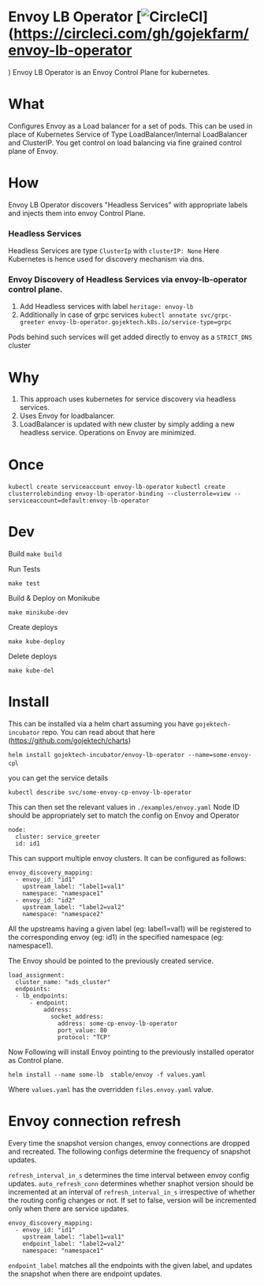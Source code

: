# Envoy LB Operator  [![CircleCI](https://circleci.com/gh/gojekfarm/envoy-lb-operator.svg?style=svg)](https://circleci.com/gh/gojekfarm/envoy-lb-operator
)
Envoy LB Operator is an Envoy Control Plane for kubernetes.

# What
Configures Envoy as a Load balancer for a set of pods. This can be used in place of Kubernetes Service of Type LoadBalancer/Internal LoadBalancer and ClusterIP.
You get control on load balancing via fine grained control plane of Envoy.

# How
Envoy LB Operator discovers "Headless Services" with appropriate labels and injects them into envoy Control Plane.

### Headless Services
Headless Services are type `ClusterIp` with `clusterIP: None`
Here Kubernetes is hence used for discovery mechanism via dns.

### Envoy Discovery of Headless Services via envoy-lb-operator control plane.
1. Add Headless services with label `heritage: envoy-lb`
2. Additionally in case of grpc services `kubectl annotate svc/grpc-greeter envoy-lb-operator.gojektech.k8s.io/service-type=grpc`

Pods behind such services will get added directly to envoy as a `STRICT_DNS` cluster

# Why

1. This approach uses kubernetes for service discovery via headless services.
2. Uses Envoy for loadbalancer.
3. LoadBalancer is updated with new cluster by simply adding a new headless service. Operations on Envoy are minimized.


# Once
`kubectl create serviceaccount envoy-lb-operator`
`kubectl create clusterrolebinding envoy-lb-operator-binding --clusterrole=view --serviceaccount=default:envoy-lb-operator`

# Dev

Build
`make build`

Run Tests

`make test`

Build & Deploy on Monikube

`make minikube-dev`


Create deploys

`make kube-deploy`

Delete deploys

`make kube-del`

# Install 

This can be installed via a helm chart assuming you have `gojektech-incubator` repo. You can read about that here (https://github.com/gojektech/charts)

`helm install gojektech-incubator/envoy-lb-operator --name=some-envoy-cp`\

you can get the service details

`kubectl describe svc/some-envoy-cp-envoy-lb-operator`

This can then set the relevant values in `./examples/envoy.yaml`
Node ID should be appropriately set to match the config on Envoy and Operator
```
node:
  cluster: service_greeter
  id: id1 
```

This can support multiple envoy clusters. It can be configured as follows:

```
envoy_discovery_mapping:
  - envoy_id: "id1"
    upstream_label: "label1=val1"
    namespace: "namespace1"
  - envoy_id: "id2"
    upstream_label: "label2=val2"
    namespace: "namespace2"
```

All the upstreams having a given label (eg: label1=val1) will be registered to the corresponding envoy (eg: id1) in the specified namespace (eg: namespace1).


The Envoy should be pointed to the previously created service.
```
load_assignment:
  cluster_name: "xds_cluster"
  endpoints:
  - lb_endpoints:
      - endpoint:
          address:
            socket_address:
              address: some-cp-envoy-lb-operator
              port_value: 80
              protocol: "TCP"

```
Now Following will install Envoy pointing to the previously installed operator as Control plane.

`helm install --name some-lb  stable/envoy -f values.yaml`

Where `values.yaml` has the overridden  `files.envoy.yaml` value.

# Envoy connection refresh
Every time the snapshot version changes, envoy connections are dropped and recreated. The following configs determine the frequency of snapshot updates.

`refresh_interval_in_s` determines the time interval between envoy config updates.
`auto_refresh_conn` determines whether snaphot version should be incremented at an interval of `refresh_interval_in_s` irrespective of whether the routing config changes or not. If set to false, version will be incremented only when there are service updates.
```
envoy_discovery_mapping:
  - envoy_id: "id1"
    upstream_label: "label1=val1"
    endpoint_label: "label2=val2"
    namespace: "namespace1"
```
`endpoint_label` matches all the endpoints with the given label, and updates the snapshot when there are endpoint updates.